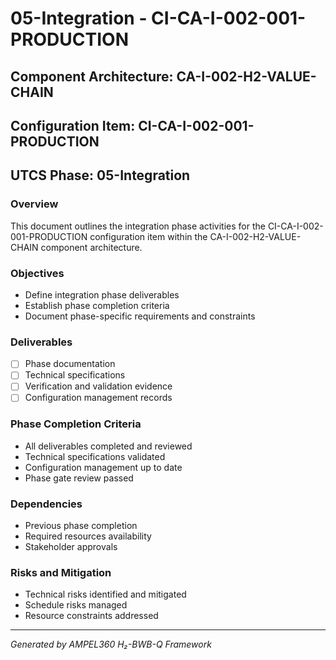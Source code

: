 # 05-Integration - CI-CA-I-002-001-PRODUCTION

## Component Architecture: CA-I-002-H2-VALUE-CHAIN
## Configuration Item: CI-CA-I-002-001-PRODUCTION
## UTCS Phase: 05-Integration

### Overview
This document outlines the integration phase activities for the CI-CA-I-002-001-PRODUCTION configuration item within the CA-I-002-H2-VALUE-CHAIN component architecture.

### Objectives
- Define integration phase deliverables
- Establish phase completion criteria
- Document phase-specific requirements and constraints

### Deliverables
- [ ] Phase documentation
- [ ] Technical specifications
- [ ] Verification and validation evidence
- [ ] Configuration management records

### Phase Completion Criteria
- All deliverables completed and reviewed
- Technical specifications validated
- Configuration management up to date
- Phase gate review passed

### Dependencies
- Previous phase completion
- Required resources availability
- Stakeholder approvals

### Risks and Mitigation
- Technical risks identified and mitigated
- Schedule risks managed
- Resource constraints addressed

---
*Generated by AMPEL360 H₂-BWB-Q Framework*
